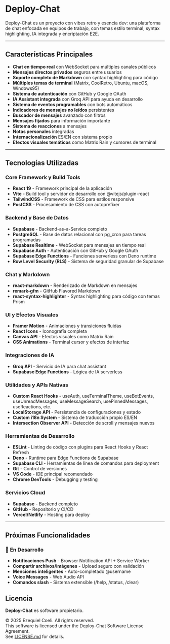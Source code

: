 # Deploy-Chat

Deploy-Chat es un proyecto con vibes retro y esencia dev: una plataforma de chat enfocada en equipos de trabajo, con temas estilo terminal, syntax highlighting, IA integrada y encriptación E2E. 


---


## Características Principales

- **Chat en tiempo real** con WebSocket para múltiples canales públicos
- **Mensajes directos privados** seguros entre usuarios
- **Soporte completo de Markdown** con syntax highlighting para código
- **Múltiples temas de terminal** (Matrix, CoolRetro, Ubuntu, macOS, Windows95)
- **Sistema de autenticación** con GitHub y Google OAuth
- **IA Assistant integrada** con Groq API para ayuda en desarrollo
- **Sistema de eventos programables** con bots automáticos
- **Indicadores de mensajes no leídos** persistentes
- **Buscador de mensajes** avanzado con filtros
- **Mensajes fijados** para información importante
- **Sistema de reacciones** a mensajes
- **Notas personales** integradas
- **Internacionalización** ES/EN con sistema propio
- **Efectos visuales temáticos** como Matrix Rain y cursores de terminal


---


## Tecnologías Utilizadas

### Core Framework y Build Tools
- **React 19** - Framework principal de la aplicación
- **Vite** - Build tool y servidor de desarrollo con @vitejs/plugin-react
- **TailwindCSS** - Framework de CSS para estilos responsive
- **PostCSS** - Procesamiento de CSS con autoprefixer

### Backend y Base de Datos
- **Supabase** - Backend-as-a-Service completo
- **PostgreSQL** - Base de datos relacional con pg_cron para tareas programadas
- **Supabase Realtime** - WebSocket para mensajes en tiempo real
- **Supabase Auth** - Autenticación con GitHub y Google OAuth
- **Supabase Edge Functions** - Funciones serverless con Deno runtime
- **Row Level Security (RLS)** - Sistema de seguridad granular de Supabase

### Chat y Markdown
- **react-markdown** - Renderizado de Markdown en mensajes
- **remark-gfm** - GitHub Flavored Markdown
- **react-syntax-highlighter** - Syntax highlighting para código con temas Prism

### UI y Efectos Visuales
- **Framer Motion** - Animaciones y transiciones fluidas
- **React Icons** - Iconografía completa
- **Canvas API** - Efectos visuales como Matrix Rain
- **CSS Animations** - Terminal cursor y efectos de interfaz

### Integraciones de IA
- **Groq API** - Servicio de IA para chat assistant
- **Supabase Edge Functions** - Lógica de IA serverless

### Utilidades y APIs Nativas
- **Custom React Hooks** - useAuth, useTerminalTheme, useBotEvents, useUnreadMessages, useMessageSearch, usePinnedMessages, useReactions, etc.
- **LocalStorage API** - Persistencia de configuraciones y estado
- **Custom i18n System** - Sistema de traducción propio ES/EN
- **Intersection Observer API** - Detección de scroll y mensajes nuevos

### Herramientas de Desarrollo
- **ESLint** - Linting de código con plugins para React Hooks y React Refresh
- **Deno** - Runtime para Edge Functions de Supabase
- **Supabase CLI** - Herramientas de línea de comandos para deployment
- **Git** - Control de versiones
- **VS Code** - IDE principal recomendado
- **Chrome DevTools** - Debugging y testing

### Servicios Cloud
- **Supabase** - Backend completo
- **GitHub** - Repositorio y CI/CD
- **Vercel/Netlify** - Hosting para deploy

---

## Próximas Funcionalidades

### 🚧 **En Desarrollo**
- **Notificaciones Push** - Browser Notification API + Service Worker
- **Compartir archivos/imágenes** - Upload seguro con validación
- **Menciones inteligentes** - Auto-completado @username
- **Voice Messages** - Web Audio API
- **Comandos slash** - Sistema extensible (/help, /status, /clear)

## Licencia

**Deploy-Chat** es software propietario. 

© 2025 Ezequiel Coeli. All rights reserved.  
This software is licensed under the Deploy-Chat Software License Agreement.  
See [LICENSE.md](./LICENSE.md) for details.  
